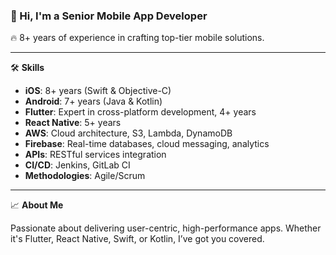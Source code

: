 ### 👋 Hi, I'm a Senior Mobile App Developer

🔥 8+ years of experience in crafting top-tier mobile solutions.

---

🛠 **Skills**

- **iOS**: 8+ years (Swift & Objective-C)
- **Android**: 7+ years (Java & Kotlin)
- **Flutter**: Expert in cross-platform development, 4+ years
- **React Native**: 5+ years
- **AWS**: Cloud architecture, S3, Lambda, DynamoDB
- **Firebase**: Real-time databases, cloud messaging, analytics
- **APIs**: RESTful services integration
- **CI/CD**: Jenkins, GitLab CI
- **Methodologies**: Agile/Scrum

---

📈 **About Me**

Passionate about delivering user-centric, high-performance apps. Whether it's Flutter, React Native, Swift, or Kotlin, I’ve got you covered.

<!--
**mobgenie/mobgenie** is a ✨ _special_ ✨ repository because its `README.md` (this file) appears on your GitHub profile.

Here are some ideas to get you started:

- 🔭 I’m currently working on ...
- 🌱 I’m currently learning ...
- 👯 I’m looking to collaborate on ...
- 🤔 I’m looking for help with ...
- 💬 Ask me about ...
- 📫 How to reach me: ...
- 😄 Pronouns: ...
- ⚡ Fun fact: ...
-->
